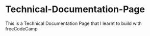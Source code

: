 # Technical-Documentation-Page
This is a Technical Documentation Page that I learnt to build with freeCodeCamp
